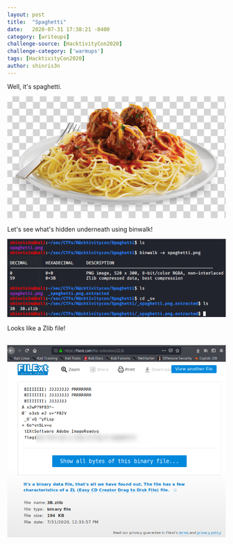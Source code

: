 ```yaml
---
layout: post
title:  "Spaghetti"
date:   2020-07-31 17:38:21 -0400
category: [writeups]
challenge-source: [HacktivityCon2020]
challenge-category: ['warmups']
tags: [HacktivityCon2020]
author: shinris3n
---
```



Well, it's spaghetti.  

![5540d5d9b43b37cb4045bfbc1e6b7f1a.png](/assets/writeups/HacktivityCon2020/1e95ebcb2929418aa2365a5023cb906c.png)

Let's see what's hidden underneath using binwalk!

![8dee89fe9d1a11f59dab996dc8a3b72a.png](/assets/writeups/HacktivityCon2020/b8c3a25a64b7460c8611e6621ce64581.png)

Looks like a Zlib file!

&nbsp;&nbsp;&nbsp;&nbsp;![6e8794983bb5b6b634169afa66956b6f.png](/assets/writeups/HacktivityCon2020/bac43b3d67924166a9e81256dcd7f0f8.png)

